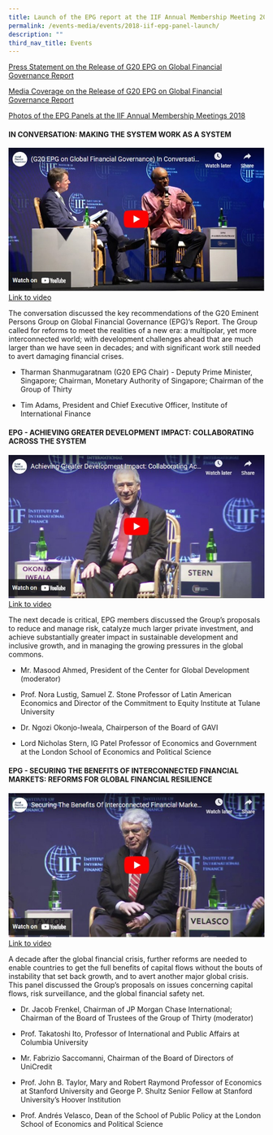 ```yaml
---
title: Launch of the EPG report at the IIF Annual Membership Meeting 2018
permalink: /events-media/events/2018-iif-epg-panel-launch/
description: ""
third_nav_title: Events
---
```

[Press Statement on the Release of G20 EPG on Global Financial Governance Report](/files/Events%20Media%20Files/press-statement-on-launch-of-g20-epg-report-2018-making-the-global-financial-system-work-for-all.pdf)

[Media Coverage on the Release of G20 EPG on Global Financial Governance Report](https://www.globalfinancialgovernance.org/events-and-non-papers/media-coverage)

[Photos of the EPG Panels at the IIF Annual Membership Meetings 2018](/events-media/events/2018-iif-epg-panel-photos/)

#### IN CONVERSATION: MAKING THE SYSTEM WORK AS A SYSTEM

[![In Conversation with Tharman at IIF annual meeting](/images/Events%20Media/2018-11-in-conversation-tharman.jpg)
Link to video](https://www.youtube.com/watch?v=wdr8IXFUPA0)

The conversation discussed the key recommendations of the G20 Eminent Persons Group on Global Financial Governance (EPG)’s Report. The Group called for reforms to meet the realities of a new era: a multipolar, yet more interconnected world; with development challenges ahead that are much larger than we have seen in decades; and with significant work still needed to avert damaging financial crises.

*   Tharman Shanmugaratnam (G20 EPG Chair) - Deputy Prime Minister, Singapore; Chairman, Monetary Authority of Singapore; Chairman of the Group of Thirty
    
*   Tim Adams, President and Chief Executive Officer, Institute of International Finance
    

#### EPG - ACHIEVING GREATER DEVELOPMENT IMPACT: COLLABORATING ACROSS THE SYSTEM
[![EPG Panel](/images/Events%20Media/2018-11-epg-panel.jpg)
Link to video](https://www.youtube.com/watch?v=SRdWZ4Gqyi0)

The next decade is critical, EPG members discussed the Group’s proposals to reduce and manage risk, catalyze much larger private investment, and achieve substantially greater impact in sustainable development and inclusive growth, and in managing the growing pressures in the global commons.

*   Mr. Masood Ahmed, President of the Center for Global Development (moderator)
    
*   Prof. Nora Lustig, Samuel Z. Stone Professor of Latin American Economics and Director of the Commitment to Equity Institute at Tulane University
    
*   Dr. Ngozi Okonjo-Iweala, Chairperson of the Board of GAVI
    
*   Lord Nicholas Stern, IG Patel Professor of Economics and Government at the London School of Economics and Political Science
    

#### EPG - SECURING THE BENEFITS OF INTERCONNECTED FINANCIAL MARKETS: REFORMS FOR GLOBAL FINANCIAL RESILIENCE
[![EPG Panel](/images/Events%20Media/2018-11-epg-panel2.jpg)
Link to video](https://www.youtube.com/watch?v=l1XbtR5imeU)

A decade after the global financial crisis, further reforms are needed to enable countries to get the full benefits of capital flows without the bouts of instability that set back growth, and to avert another major global crisis. This panel discussed the Group’s proposals on issues concerning capital flows, risk surveillance, and the global financial safety net.

*   Dr. Jacob Frenkel, Chairman of JP Morgan Chase International; Chairman of the Board of Trustees of the Group of Thirty (moderator)
    
*   Prof. Takatoshi Ito, Professor of International and Public Affairs at Columbia University
    
*   Mr. Fabrizio Saccomanni, Chairman of the Board of Directors of UniCredit
    
*   Prof. John B. Taylor, Mary and Robert Raymond Professor of Economics at Stanford University and George P. Shultz Senior Fellow at Stanford University’s Hoover Institution
    
*   Prof. Andrés Velasco, Dean of the School of Public Policy at the London School of Economics and Political Science